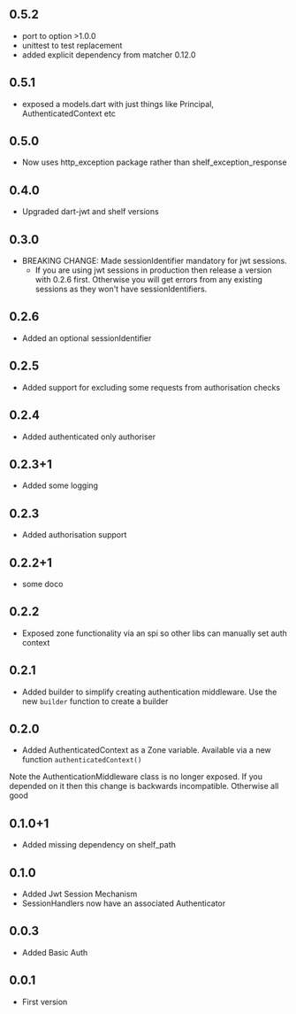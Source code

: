 ## 0.5.2

* port to option >1.0.0
* unittest to test replacement
* added explicit dependency from matcher 0.12.0

## 0.5.1

* exposed a models.dart with just things like Principal, AuthenticatedContext etc

## 0.5.0

* Now uses http_exception package rather than shelf_exception_response

## 0.4.0

* Upgraded dart-jwt and shelf versions

## 0.3.0

* BREAKING CHANGE: Made sessionIdentifier mandatory for jwt sessions.
    * If you are using jwt sessions in production then release a version with
      0.2.6 first. Otherwise you will get errors from any existing sessions
      as they won't have sessionIdentifiers.

## 0.2.6

* Added an optional sessionIdentifier

## 0.2.5

* Added support for excluding some requests from authorisation checks

## 0.2.4

* Added authenticated only authoriser

## 0.2.3+1

* Added some logging

## 0.2.3

* Added authorisation support

## 0.2.2+1

* some doco

## 0.2.2

* Exposed zone functionality via an spi so other libs can manually set 
auth context

## 0.2.1

* Added builder to simplify creating authentication middleware. Use the new 
`builder` function to create a builder

## 0.2.0

* Added AuthenticatedContext as a Zone variable. Available via a new function 
`authenticatedContext()`

Note the AuthenticationMiddleware class is no longer exposed. If you depended
on it then this change is backwards incompatible. Otherwise all good

## 0.1.0+1

* Added missing dependency on shelf_path

## 0.1.0

* Added Jwt Session Mechanism
* SessionHandlers now have an associated Authenticator

## 0.0.3

* Added Basic Auth
 
## 0.0.1

* First version 
